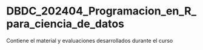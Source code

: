 # DBDC_202404_Programacion_en_R_para_ciencia_de_datos
Contiene el material y evaluaciones desarrollados durante el curso
